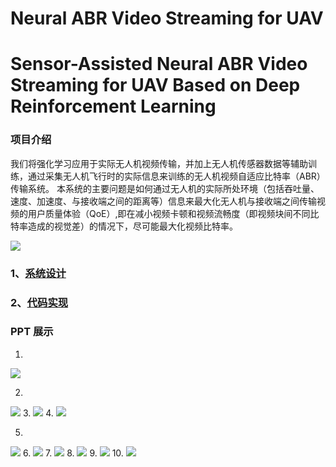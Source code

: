 # Neural ABR Video Streaming for UAV
# Sensor-Assisted Neural ABR Video Streaming for UAV  Based on Deep Reinforcement Learning

### 项目介绍
我们将强化学习应用于实际无人机视频传输，并加上无人机传感器数据等辅助训练，通过采集无人机飞行时的实际信息来训练的无人机视频自适应比特率（ABR）传输系统。
本系统的主要问题是如何通过无人机的实际所处环境（包括吞吐量、速度、加速度、与接收端之间的距离等）信息来最大化无人机与接收端之间传输视频的用户质量体验（QoE）,即在减小视频卡顿和视频流畅度（即视频块间不同比特率造成的视觉差）的情况下，尽可能最大化视频比特率。

![](https://i.imgur.com/sUWkSF9.png)

### 1、[系统设计](/process.md)

### 2、[代码实现](/experiment.md)


### PPT 展示
1.
![](https://res.cloudinary.com/dpvywdzxv/image/upload/v1552644738/samples/java%20files/%E6%8D%95%E8%8E%B71.jpg)

2.
![](https://res.cloudinary.com/dpvywdzxv/image/upload/v1552644736/samples/java%20files/%E6%8D%95%E8%8E%B72.jpg)
3.
![](https://res.cloudinary.com/dpvywdzxv/image/upload/v1552644736/samples/java%20files/%E6%8D%95%E8%8E%B73.jpg)
4.
![](https://res.cloudinary.com/dpvywdzxv/image/upload/v1552644736/samples/java%20files/%E6%8D%95%E8%8E%B74.jpg)

5.
![](https://res.cloudinary.com/dpvywdzxv/image/upload/v1552644737/samples/java%20files/%E6%8D%95%E8%8E%B75.jpg)
6.
![](https://res.cloudinary.com/dpvywdzxv/image/upload/v1552644736/samples/java%20files/%E6%8D%95%E8%8E%B76.jpg)
7.
![](https://res.cloudinary.com/dpvywdzxv/image/upload/v1552644737/samples/java%20files/%E6%8D%95%E8%8E%B77.jpg)
8.
![](https://res.cloudinary.com/dpvywdzxv/image/upload/v1552644737/samples/java%20files/%E6%8D%95%E8%8E%B78.jpg)
9.
![](https://res.cloudinary.com/dpvywdzxv/image/upload/v1552644740/samples/java%20files/%E6%8D%95%E8%8E%B79.jpg)
10.
![](https://res.cloudinary.com/dpvywdzxv/image/upload/v1552644738/samples/java%20files/%E6%8D%95%E8%8E%B710.jpg)

